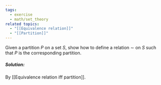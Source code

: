 ```yaml
---
tags:
  - exercise
  - math/set_theory
related topics:
  - "[[Equivalence relation]]"
  - "[[Partition]]"
---
```

Given a partition $P$ on a set $S$, show how to define a relation $\sim$ on $S$ such that $P$ is the corresponding partition.
##### Solution:
By [[Equivalence relation iff partition]].